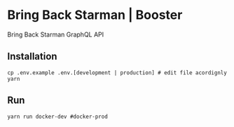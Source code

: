# Bring Back Starman | Booster

Bring Back Starman GraphQL API

## Installation
```
cp .env.example .env.[development | production] # edit file acordignly
yarn
```

## Run
```
yarn run docker-dev #docker-prod
```
